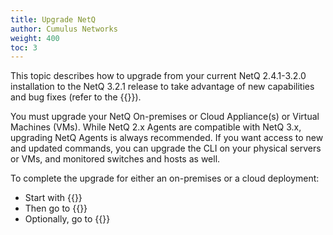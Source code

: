 ```yaml
---
title: Upgrade NetQ
author: Cumulus Networks
weight: 400
toc: 3
---
```

This topic describes how to upgrade from your current NetQ 2.4.1-3.2.0 installation to the NetQ 3.2.1 release to take advantage of new capabilities and bug fixes (refer to the {{<link title="NVIDIA NetQ 3.2 Release Notes" text="release notes">}}).

You must upgrade your NetQ On-premises or Cloud Appliance(s) or Virtual Machines (VMs). While NetQ 2.x Agents are compatible with NetQ 3.x, upgrading NetQ Agents is always recommended. If you want access to new and updated commands, you can upgrade the CLI on your physical servers or VMs, and monitored switches and hosts as well.

To complete the upgrade for either an on-premises or a cloud deployment:

- Start with {{<link title="Upgrade NetQ Appliances and Virtual Machines">}}
- Then go to {{<link title="Upgrade NetQ Agents">}}
- Optionally, go to {{<link title="Upgrade NetQ CLI">}}
